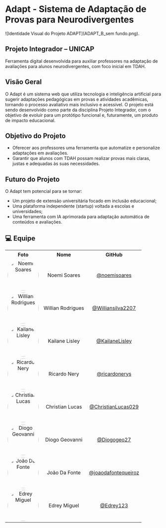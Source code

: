 # Adapt - Sistema de Adaptação de Provas para Neurodivergentes

![Identidade Visual do Projeto ADAPT](ADAPT_B_sem fundo.png).

## Projeto Integrador – UNICAP
Ferramenta digital desenvolvida para auxiliar professores na adaptação de avaliações para alunos neurodivergentes, com foco inicial em TDAH.

## Visão Geral
O Adapt é um sistema web que utiliza tecnologia e inteligência artificial para sugerir adaptações pedagógicas em provas e atividades acadêmicas, tornando o processo avaliativo mais inclusivo e acessível.
O projeto está sendo desenvolvido como parte da disciplina Projeto Integrador, com o objetivo de evoluir para um protótipo funcional e, futuramente, um produto de impacto educacional.

## Objetivo do Projeto

- Oferecer aos professores uma ferramenta que automatize e personalize adaptações em avaliações.
- Garantir que alunos com TDAH possam realizar provas mais claras, justas e adequadas às suas necessidades.

## Futuro do Projeto
O Adapt tem potencial para se tornar:
- Um projeto de extensão universitária focado em inclusão educacional;
- Uma plataforma independente (startup) voltada a escolas e universidades;
- Uma ferramenta com IA aprimorada para adaptação automática de conteúdos e avaliações.

## 💻 Equipe

<table align="center">
  <tr>
    <th>Foto</th>
    <th>Nome</th>
    <th>GitHub</th>
  </tr>
  <tr>
    <td align="center">
      <img src="https://github.com/noemisoares.png" width="100px" style="border-radius:50%;" alt="Noemi Soares"/>
    </td>
    <td align="center">Noemi Soares</td>
    <td align="center"><a href="https://github.com/noemisoares">@noemisoares</a></td>
  </tr>
  <tr>
    <td align="center">
      <img src="https://github.com/Williansilva2207.png" width="100px" style="border-radius:50%;" alt="Willian Rodrigues"/>
    </td>
    <td align="center">Willian Rodrigues</td>
    <td align="center"><a href="https://github.com/Williansilva2207">@Williansilva2207</a></td>
  </tr>
    <tr>
    <td align="center">
      <img src="https://github.com/KailaneLisley.png" width="100px" style="border-radius:50%;" alt="Kailane Lisley"/>
    </td>
    <td align="center">Kailane Lisley</td>
    <td align="center"><a href="https://github.com/KailaneLisley">@KailaneLisley</a></td>
  </tr>
  <tr>
    <td align="center">
      <img src="https://github.com/ricardonerys.png" width="100px" style="border-radius:50%;" alt="Ricardo Nery"/>
    </td>
    <td align="center">Ricardo Nery</td>
    <td align="center"><a href="https://github.com/ricardonerys">@ricardonerys</a></td>
  </tr>
  <tr>
    <td align="center">
      <img src="https://github.com/ChristianLucas029.png" width="100px" style="border-radius:50%;" alt="Christian Lucas"/>
    </td>
    <td align="center">Christian Lucas</td>
    <td align="center"><a href="https://github.com/ChristianLucas029">@ChristianLucas029</a></td>
  </tr>
  <tr>
    <td align="center">
      <img src="https://github.com/Diogogeo27.png" width="100px" style="border-radius:50%;" alt="Diogo Geovanni"/>
    </td>
    <td align="center">Diogo Geovanni</td>
    <td align="center"><a href="https://github.com/Diogogeo27">@Diogogeo27</a></td>
  </tr>
  <tr>
    <td align="center">
      <img src="https://github.com/joaodafontequeiroz.png" width="100px" style="border-radius:50%;" alt="João Da Fonte"/>
    </td>
    <td align="center">João Da Fonte</td>
    <td align="center"><a href="https://github.com/joaodafontequeiroz">@joaodafontequeiroz</a></td>
  </tr>
  <tr>
    <td align="center">
      <img src="https://github.com/Edrey123.png" width="100px" style="border-radius:50%;" alt="Edrey Miguel"/>
    </td>
    <td align="center">Edrey Miguel</td>
    <td align="center"><a href="https://github.com/Edrey123">@Edrey123</a></td>
  </tr>
</table>
